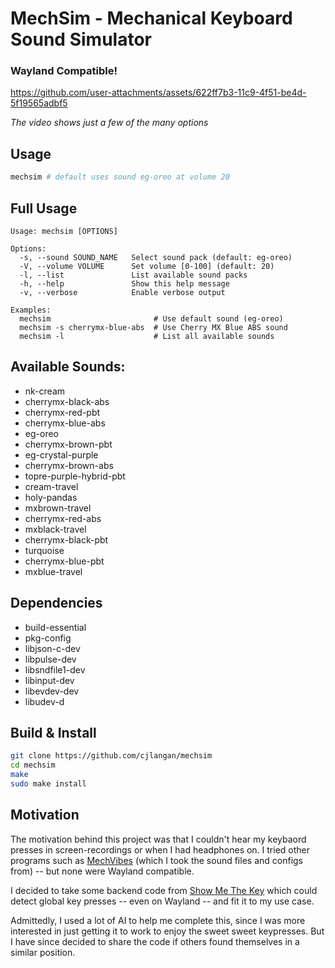 # MechSim - Mechanical Keyboard Sound Simulator

### Wayland Compatible!

https://github.com/user-attachments/assets/622ff7b3-11c9-4f51-be4d-5f19565adbf5

*The video shows just a few of the many options*

## Usage

```bash
mechsim # default uses sound eg-oreo at volume 20
```

## Full Usage

    Usage: mechsim [OPTIONS]

    Options:
      -s, --sound SOUND_NAME   Select sound pack (default: eg-oreo)
      -V, --volume VOLUME      Set volume [0-100] (default: 20)
      -l, --list               List available sound packs
      -h, --help               Show this help message
      -v, --verbose            Enable verbose output

    Examples:
      mechsim                       # Use default sound (eg-oreo)
      mechsim -s cherrymx-blue-abs  # Use Cherry MX Blue ABS sound
      mechsim -l                    # List all available sounds


## Available Sounds:

- nk-cream
- cherrymx-black-abs
- cherrymx-red-pbt
- cherrymx-blue-abs
- eg-oreo
- cherrymx-brown-pbt
- eg-crystal-purple
- cherrymx-brown-abs
- topre-purple-hybrid-pbt
- cream-travel
- holy-pandas
- mxbrown-travel
- cherrymx-red-abs
- mxblack-travel
- cherrymx-black-pbt
- turquoise
- cherrymx-blue-pbt
- mxblue-travel


## Dependencies

- build-essential
- pkg-config
- libjson-c-dev
- libpulse-dev
- libsndfile1-dev
- libinput-dev
- libevdev-dev
- libudev-d


## Build & Install

```bash
git clone https://github.com/cjlangan/mechsim
cd mechsim
make
sudo make install
```

## Motivation 

The motivation behind this project was that I couldn't hear my keybaord presses
in screen-recordings or when I had headphones on. I tried other programs such
as [MechVibes](https://github.com/hainguyents13/mechvibes) (which I took the
sound files and configs from) -- but none were Wayland compatible.

I decided to take some backend code from [Show Me The
Key](https://github.com/AlynxZhou/showmethekey) which could detect global key
presses -- even on Wayland -- and fit it to my use case.

Admittedly, I used a lot of AI to help me complete this, since I was more
interested in just getting it to work to enjoy the sweet sweet keypresses. But
I have since decided to share the code if others found themselves in a similar
position.
